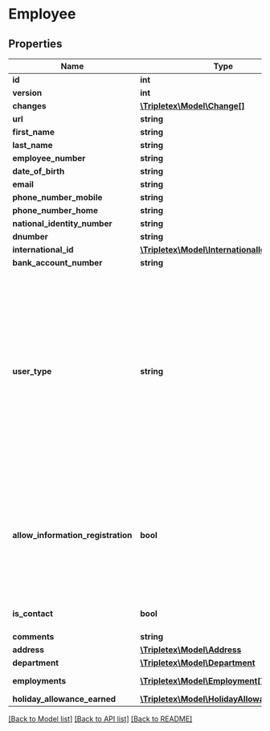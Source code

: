 # Employee

## Properties
Name | Type | Description | Notes
------------ | ------------- | ------------- | -------------
**id** | **int** |  | [optional] 
**version** | **int** |  | [optional] 
**changes** | [**\Tripletex\Model\Change[]**](Change.md) |  | [optional] 
**url** | **string** |  | [optional] 
**first_name** | **string** |  | 
**last_name** | **string** |  | 
**employee_number** | **string** |  | [optional] 
**date_of_birth** | **string** |  | [optional] 
**email** | **string** |  | [optional] 
**phone_number_mobile** | **string** |  | [optional] 
**phone_number_home** | **string** |  | [optional] 
**national_identity_number** | **string** |  | [optional] 
**dnumber** | **string** |  | [optional] 
**international_id** | [**\Tripletex\Model\InternationalId**](InternationalId.md) |  | [optional] 
**bank_account_number** | **string** |  | [optional] 
**user_type** | **string** | Define the employee&#x27;s user type.&lt;br&gt;STANDARD: Reduced access. Users with limited system entitlements.&lt;br&gt;EXTENDED: Users can be given all system entitlements.&lt;br&gt;NO_ACCESS: User with no log on access.&lt;br&gt;Users with access to Tripletex must confirm the email address. | [optional] 
**allow_information_registration** | **bool** | Determines if salary information can be registered on the user including hours, travel expenses and employee expenses. The user may also be selected as a project member on projects. | [optional] [default to false]
**is_contact** | **bool** |  | [optional] [default to false]
**comments** | **string** |  | [optional] 
**address** | [**\Tripletex\Model\Address**](Address.md) |  | [optional] 
**department** | [**\Tripletex\Model\Department**](Department.md) |  | [optional] 
**employments** | [**\Tripletex\Model\Employment[]**](Employment.md) | Employments tied to the employee | [optional] 
**holiday_allowance_earned** | [**\Tripletex\Model\HolidayAllowanceEarned**](HolidayAllowanceEarned.md) |  | [optional] 

[[Back to Model list]](../README.md#documentation-for-models) [[Back to API list]](../README.md#documentation-for-api-endpoints) [[Back to README]](../README.md)

